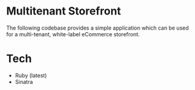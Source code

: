 # Multitenant Storefront

The following codebase provides a simple application which can be used for a multi-tenant, white-label eCommerce storefront.

# Tech

* Ruby (latest)
* Sinatra